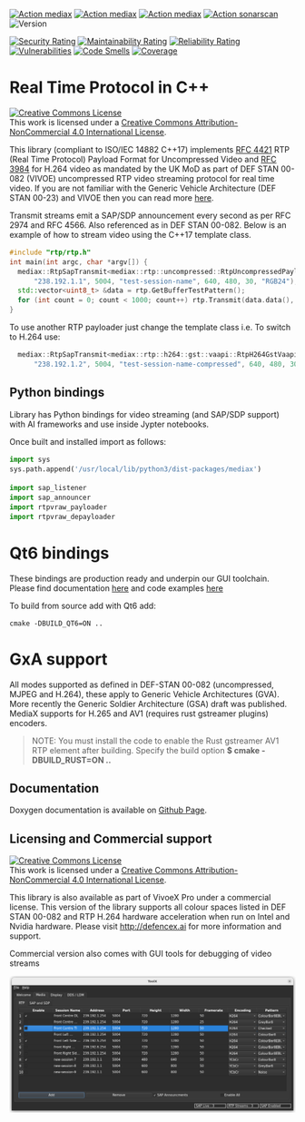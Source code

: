 
[![Action mediax](https://github.com/DefenceX/MediaX/actions/workflows/build-ubuntu-22.04-amd64.yaml/badge.svg)](https://github.com/DefenceX/MediaX/actions/workflows/build-ubuntu-22.04-amd64.yaml)
[![Action mediax](https://github.com/DefenceX/MediaX/actions/workflows/build-ubuntu-24.04-amd64.yaml/badge.svg)](https://github.com/DefenceX/MediaX/actions/workflows/build-ubuntu-24.04-amd64.yaml)
[![Action mediax](https://github.com/DefenceX/MediaX/actions/workflows/build-raspbian-12-arm64.yaml/badge.svg)](https://github.com/DefenceX/MediaX/actions/workflows/build-raspbian-12-arm64.yaml)
[![Action sonarscan](https://github.com/DefenceX/MediaX/actions/workflows/sonarcloud.yaml/badge.svg)](https://sonarcloud.io/project/overview?id=DefenceX_MediaX)
![Version](https://defencex.github.io/MediaX/version.svg)

[![Security Rating](https://sonarcloud.io/api/project_badges/measure?project=DefenceX_MediaX&metric=security_rating)](https://sonarcloud.io/summary/new_code?id=DefenceX_MediaX)
[![Maintainability Rating](https://sonarcloud.io/api/project_badges/measure?project=DefenceX_MediaX&metric=sqale_rating)](https://sonarcloud.io/summary/new_code?id=DefenceX_MediaX)
[![Reliability Rating](https://sonarcloud.io/api/project_badges/measure?project=DefenceX_MediaX&metric=reliability_rating)](https://sonarcloud.io/summary/new_code?id=DefenceX_MediaX)
[![Vulnerabilities](https://sonarcloud.io/api/project_badges/measure?project=DefenceX_MediaX&metric=vulnerabilities)](https://sonarcloud.io/summary/new_code?id=DefenceX_MediaX)
[![Code Smells](https://sonarcloud.io/api/project_badges/measure?project=DefenceX_MediaX&metric=code_smells)](https://sonarcloud.io/summary/new_code?id=DefenceX_MediaX)
[![Coverage](https://sonarcloud.io/api/project_badges/measure?project=DefenceX_MediaX&metric=coverage)](https://sonarcloud.io/summary/new_code?id=DefenceX_MediaX)

# Real Time Protocol in C++

<a rel="license" href="http://creativecommons.org/licenses/by-nc/4.0/"><img alt="Creative Commons License" style="border-width:0" src="https://i.creativecommons.org/l/by-nc/4.0/80x15.png" /></a><br />This work is licensed under a <a rel="license" href="http://creativecommons.org/licenses/by-nc/4.0/">Creative Commons Attribution-NonCommercial 4.0 International License</a>.

This library (compliant to ISO/IEC 14882 C++17) implements [RFC 4421](https://datatracker.ietf.org/doc/html/rfc4421) RTP (Real Time Protocol) Payload Format for Uncompressed Video and [RFC 3984](https://datatracker.ietf.org/doc/html/rfc3984) for H.264 video as mandated by the UK MoD as part of DEF STAN 00-082 (VIVOE) uncompressed RTP video streaming protocol for real time video. If you are not familiar with the Generic Vehicle Architecture (DEF STAN 00-23) and VIVOE then you can read more [here](https://en.wikipedia.org/wiki/Generic_Vehicle_Architecture).

Transmit streams emit a SAP/SDP announcement every second as per RFC 2974 and RFC 4566. Also referenced as in DEF STAN 00-082. Below is an example of how to stream video using the C++17 template class.

``` .cpp
#include "rtp/rtp.h"
int main(int argc, char *argv[]) {
  mediax::RtpSapTransmit<mediax::rtp::uncompressed::RtpUncompressedPayloader> rtp(
      "238.192.1.1", 5004, "test-session-name", 640, 480, 30, "RGB24");
  std::vector<uint8_t> &data = rtp.GetBufferTestPattern();
  for (int count = 0; count < 1000; count++) rtp.Transmit(data.data(), false);
}
```

To use another RTP payloader just change the template class i.e. To switch to H.264 use:

``` .cpp
  mediax::RtpSapTransmit<mediax::rtp::h264::gst::vaapi::RtpH264GstVaapiPayloader> rtp(
      "238.192.1.2", 5004, "test-session-name-compressed", 640, 480, 30, "H264");
```

## Python bindings

Library has Python bindings for video streaming (and SAP/SDP support) with AI frameworks and use inside Jypter notebooks.

Once built and installed import as follows:

``` .py
import sys
sys.path.append('/usr/local/lib/python3/dist-packages/mediax')

import sap_listener
import sap_announcer
import rtpvraw_payloader
import rtpvraw_depayloader
```

# Qt6 bindings

These bindings are production ready and underpin our GUI toolchain. Please find documentation [here](https://defencex.github.io/MediaX/namespacemediax_1_1qt.html) and code examples [here](https://defencex.github.io/MediaX/index.html#qtcode)

To build from source add with Qt6 add:

```
cmake -DBUILD_QT6=ON ..
```

# GxA support

All modes supported as defined in DEF-STAN 00-082 (uncompressed, MJPEG and H.264), these apply to Generic Vehicle Architectures (GVA). More recently the Generic Soldier Architecture (GSA) draft was published. MediaX supports for H.265 and AV1 (requires rust gstreamer plugins) encoders.

 > NOTE: You must install the code to enable the Rust gstreamer AV1 RTP element after building. Specify the build option **$ cmake -DBUILD_RUST=ON ..**
 >
## Documentation

Doxygen documentation is available on [Github Page](https://defencex.github.io/MediaX).

## Licensing and Commercial support

<a rel="license" href="http://creativecommons.org/licenses/by-nc/4.0/"><img alt="Creative Commons License" style="border-width:0" src="https://i.creativecommons.org/l/by-nc/4.0/88x31.png" /></a><br />This work is licensed under a <a rel="license" href="http://creativecommons.org/licenses/by-nc/4.0/">Creative Commons Attribution-NonCommercial 4.0 International License</a>.

This library is also available as part of VivoeX Pro under a commercial license. This version of the library supports all colour spaces listed in DEF STAN 00-082 and RTP H.264 hardware acceleration when run on Intel and Nvidia hardware. Please visit <http://defencex.ai> for more information and support.

Commercial version also comes with GUI tools for debugging of video streams

![ToolX](images/ToolX_Dark.png)

